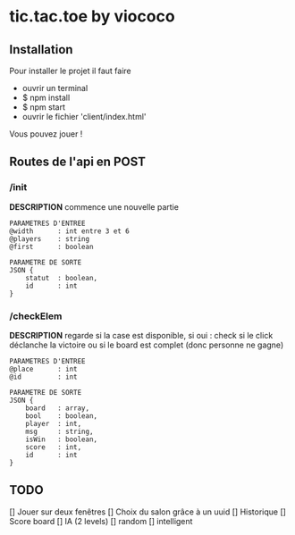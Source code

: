 # tic.tac.toe by viococo

## Installation
Pour installer le projet il faut faire 
- ouvrir un terminal
- $ npm install 
- $ npm start
- ouvrir le fichier 'client/index.html'

Vous pouvez jouer !

## Routes de l'api en POST
### /init 
**DESCRIPTION** commence une nouvelle partie
    
    PARAMETRES D'ENTREE
    @width      : int entre 3 et 6
    @players    : string
    @first      : boolean 

    PARAMETRE DE SORTE
    JSON {
        statut  : boolean,
        id      : int
    }

### /checkElem
**DESCRIPTION** regarde si la case est disponible, si oui : check si le click déclanche la victoire ou si le board est complet (donc personne ne gagne)
    
    PARAMETRES D'ENTREE
    @place      : int
    @id         : int

    PARAMETRE DE SORTE
    JSON {
        board   : array,
        bool    : boolean,
        player  : int,
        msg     : string,
        isWin   : boolean,
        score   : int,
        id      : int        
    }

## TODO
[] Jouer sur deux fenêtres
[] Choix du salon grâce à un uuid
[] Historique
[] Score board
[] IA (2 levels)
    [] random
    [] intelligent